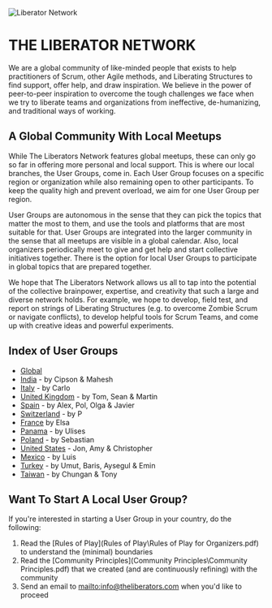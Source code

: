 ![Liberator Network](https://raw.githubusercontent.com/theliberators/usergroups/master/Assets/Banner.jpg?raw=true "Liberator Network")

# THE LIBERATOR NETWORK

We are a global community of like-minded people that exists to help practitioners of Scrum, other Agile methods, and Liberating Structures to find support, offer help, and draw inspiration. We believe in the power of peer-to-peer inspiration to overcome the tough challenges we face when we try to liberate teams and organizations from ineffective, de-humanizing, and traditional ways of working.

## A Global Community With Local Meetups

While The Liberators Network features global meetups, these can only go so far in offering more personal and local support. This is where our local branches, the User Groups, come in. Each User Group focuses on a specific region or organization while also remaining open to other participants. To keep the quality high and prevent overload, we aim for one User Group per region. 

User Groups are autonomous in the sense that they can pick the topics that matter the most to them, and use the tools and platforms that are most suitable for that. User Groups are integrated into the larger community in the sense that all meetups are visible in a global calendar. Also, local organizers periodically meet to give and get help and start collective initiatives together. There is the option for local User Groups to participate in global topics that are prepared together.

We hope that The Liberators Network allows us all to tap into the potential of the collective brainpower, expertise, and creativity that such a large and diverse network holds. For example, we hope to develop, field test, and report on strings of Liberating Structures (e.g. to overcome Zombie Scrum or navigate conflicts), to develop helpful tools for Scrum Teams, and come up with creative ideas and powerful experiments.

## Index of User Groups

- [Global](https://www.meetup.com/The-Liberators/)
- [India](http://bit.ly/2Xcfntq) - by Cipson & Mahesh
- [Italy](http://bit.ly/2Xcfntq) - by Carlo
- [United Kingdom](http://bit.ly/2Xcfntq) - by Tom, Sean & Martin
- [Spain](http://bit.ly/2Xcfntq) - by Alex, Pol, Olga & Javier
- [Switzerland](http://bit.ly/2Xcfntq) - by P
- [France]() by Elsa
- [Panama](http://bit.ly/2Xcfntq) - by Ulises
- [Poland](http://bit.ly/2Xcfntq) - by Sebastian
- [United States](http://bit.ly/2Xcfntq) - Jon, Amy & Christopher
- [Mexico](http://bit.ly/2Xcfntq) - by Luis
- [Turkey]() - by Umut, Baris, Aysegul & Emin
- [Taiwan]() - by Chungan & Tony

## Want To Start A Local User Group?

If you're interested in starting a User Group in your country, do the following:

1. Read the [Rules of Play](Rules of Play\Rules of Play for Organizers.pdf) to understand the (minimal) boundaries
2. Read the [Community Principles](Community Principles\Community Principles.pdf) that we created (and are continuously refining) with the community
3. Send an email to [mailto:info@theliberators.com](info@theliberators.com) when you'd like to proceed

